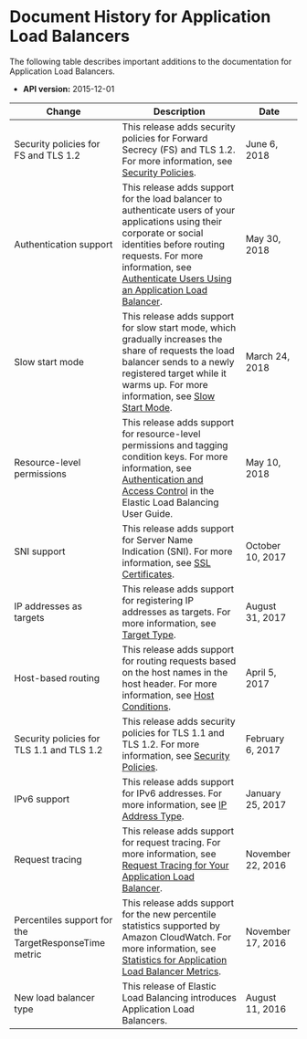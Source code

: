# Document History for Application Load Balancers<a name="doc-history"></a>

The following table describes important additions to the documentation for Application Load Balancers\.
+ **API version:** 2015\-12\-01


| Change | Description | Date | 
| --- | --- | --- | 
| Security policies for FS and TLS 1\.2 | This release adds security policies for Forward Secrecy \(FS\) and TLS 1\.2\. For more information, see [Security Policies](create-https-listener.md#describe-ssl-policies)\. | June 6, 2018 | 
| Authentication support | This release adds support for the load balancer to authenticate users of your applications using their corporate or social identities before routing requests\. For more information, see [Authenticate Users Using an Application Load Balancer](listener-authenticate-users.md)\. | May 30, 2018 | 
| Slow start mode | This release adds support for slow start mode, which gradually increases the share of requests the load balancer sends to a newly registered target while it warms up\. For more information, see [Slow Start Mode](load-balancer-target-groups.md#slow-start-mode)\. | March 24, 2018 | 
| Resource\-level permissions | This release adds support for resource\-level permissions and tagging condition keys\. For more information, see [Authentication and Access Control](http://docs.aws.amazon.com/elasticloadbalancing/latest/userguide/load-balancer-authentication-access-control.html) in the Elastic Load Balancing User Guide\. | May 10, 2018 | 
| SNI support | This release adds support for Server Name Indication \(SNI\)\. For more information, see [SSL Certificates](create-https-listener.md#https-listener-certificates)\. | October 10, 2017 | 
| IP addresses as targets | This release adds support for registering IP addresses as targets\. For more information, see [Target Type](load-balancer-target-groups.md#target-type)\. | August 31, 2017 | 
| Host\-based routing | This release adds support for routing requests based on the host names in the host header\. For more information, see [Host Conditions](load-balancer-listeners.md#host-conditions)\. | April 5, 2017 | 
| Security policies for TLS 1\.1 and TLS 1\.2 | This release adds security policies for TLS 1\.1 and TLS 1\.2\. For more information, see [Security Policies](create-https-listener.md#describe-ssl-policies)\. | February 6, 2017 | 
| IPv6 support | This release adds support for IPv6 addresses\. For more information, see [IP Address Type](application-load-balancers.md#ip-address-type)\. | January 25, 2017 | 
| Request tracing | This release adds support for request tracing\. For more information, see [Request Tracing for Your Application Load Balancer](load-balancer-request-tracing.md)\. | November 22, 2016 | 
| Percentiles support for the TargetResponseTime metric | This release adds support for the new percentile statistics supported by Amazon CloudWatch\. For more information, see [Statistics for Application Load Balancer Metrics](load-balancer-cloudwatch-metrics.md#metric-statistics)\. | November 17, 2016 | 
| New load balancer type | This release of Elastic Load Balancing introduces Application Load Balancers\. | August 11, 2016 | 